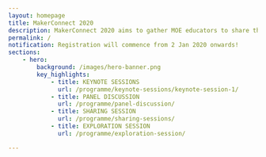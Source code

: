```yaml
---
layout: homepage
title: MakerConnect 2020
description: MakerConnect 2020 aims to gather MOE educators to share their insights, practices and experiences in Maker Education.
permalink: /
notification: Registration will commence from 2 Jan 2020 onwards! 
sections:
    - hero:
        background: /images/hero-banner.png
        key_highlights:
            - title: KEYNOTE SESSIONS
              url: /programme/keynote-sessions/keynote-session-1/
            - title: PANEL DISCUSSION
              url: /programme/panel-discussion/
            - title: SHARING SESSION
              url: /programme/sharing-sessions/
            - title: EXPLORATION SESSION
              url: /programme/exploration-session/

---
```

